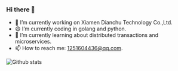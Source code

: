 ### Hi there 👋
- 🔭 I’m currently working on Xiamen Dianchu Technology Co.,Ltd.
- 😄 I’m currently coding in golang and python.
- 🌱 I’m currently learning about distributed transactions and microservices.
- 📫 How to reach me: 1251604436@qq.com.

![Github stats](https://github-readme-stats.vercel.app/api?username=betterwinsone&theme=highcontrast&show_icons=true&count_private=true)

